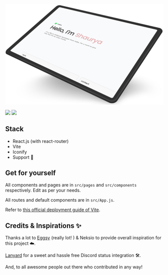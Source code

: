 ![ss](src/assets/mock.png)

![](https://img.shields.io/badge/Render-46E3B7?style=for-the-badge&logo=render&logoColor=white)
![](https://img.shields.io/badge/React-20232A?style=for-the-badge&logo=react&logoColor=61DAFB)

## Stack
- React.js (with react-router)
- Vite
- Iconify
- Support 🤝

## Get for yourself

All components and pages are in `src/pages` and `src/components` respectively. Edit as per your needs.

All routes and default components are in `src/App.js`.

Refer to [this official deployment guide of Vite](https://vitejs.dev/guide/static-deploy).


## Credits & Inspirations ✨

Thanks a lot to [Eggsy](https://eggsy.xyz) (really lot! ) & Neksio to provide overall inspiration for this project ☁️.

[Lanyard](https://github.com/Phineas/Lanyard) for a sweet and hassle free Discord status integration 🛠️.

And, to all awesome people out there who contributed in any way!    

